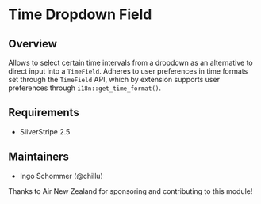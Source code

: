 # Time Dropdown Field #

## Overview ##

Allows to select certain time intervals from a dropdown
as an alternative to direct input into a `TimeField`.
Adheres to user preferences in time formats set through
the `TimeField` API, which by extension supports user preferences
through `i18n::get_time_format()`.

## Requirements ##

 * SilverStripe 2.5

## Maintainers ##

 * Ingo Schommer (@chillu)

Thanks to Air New Zealand for sponsoring and contributing to this module!